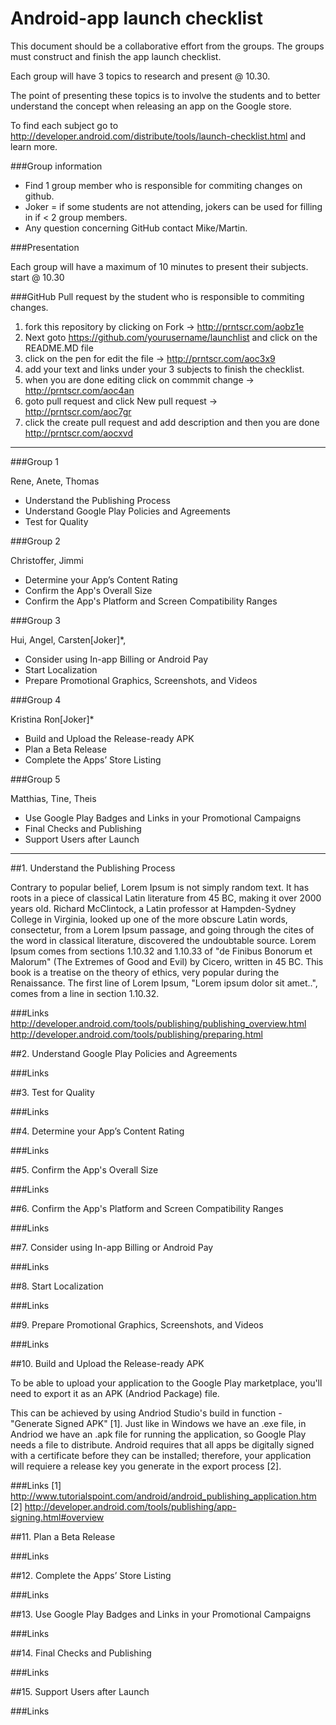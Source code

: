 # Android-app launch checklist


This document should be a collaborative effort from the groups. 
The groups must construct and finish the app launch checklist.

Each group will have 3 topics to research and present @ 10.30.

The point of presenting these topics is to involve the students and to better understand the concept when releasing an app on the
Google store.

To find each subject go to http://developer.android.com/distribute/tools/launch-checklist.html and learn more. 

###Group information

* Find 1 group member who is responsible for commiting changes on github.
* Joker = if some students are not attending, jokers can be used for filling in if < 2 group members.
* Any question concerning GitHub contact Mike/Martin.


###Presentation

Each group will have a maximum of 10 minutes to present their subjects. start @ 10.30


###GitHub Pull request by the student who is responsible to commiting changes.

1. fork this repository by clicking on Fork -> http://prntscr.com/aobz1e
2. Next goto https://github.com/yourusername/launchlist and click on the README.MD file
3. click on the pen for edit the file -> http://prntscr.com/aoc3x9
4. add your text and links under your 3 subjects to finish the checklist.
5. when you are done editing click on commmit change -> http://prntscr.com/aoc4an
6. goto pull request and click New pull request -> http://prntscr.com/aoc7gr
7. click the create pull request and add description and then you are done http://prntscr.com/aocxvd

-----

###Group 1

Rene,
Anete,
Thomas

* Understand the Publishing Process
* Understand Google Play Policies and Agreements
* Test for Quality

###Group 2

Christoffer,
Jimmi

* Determine your App’s Content Rating
* Confirm the App's Overall Size
* Confirm the App's Platform and Screen Compatibility Ranges

###Group 3

Hui,
Angel,
Carsten[Joker]*,

* Consider using In-app Billing or Android Pay
* Start Localization
* Prepare Promotional Graphics, Screenshots, and Videos

###Group 4

Kristina
Ron[Joker]*

* Build and Upload the Release-ready APK
* Plan a Beta Release
* Complete the Apps’ Store Listing

###Group 5

Matthias,
Tine,
Theis


* Use Google Play Badges and Links in your Promotional Campaigns
* Final Checks and Publishing
* Support Users after Launch
 




-----




##1. Understand the Publishing Process

Contrary to popular belief, Lorem Ipsum is not simply random text. It has roots in a piece of classical Latin literature from 45 BC, making it over 2000 years old. Richard McClintock, a Latin professor at Hampden-Sydney College in Virginia, looked up one of the more obscure Latin words, consectetur, from a Lorem Ipsum passage, and going through the cites of the word in classical literature, discovered the undoubtable source. Lorem Ipsum comes from sections 1.10.32 and 1.10.33 of "de Finibus Bonorum et Malorum" (The Extremes of Good and Evil) by Cicero, written in 45 BC. This book is a treatise on the theory of ethics, very popular during the Renaissance. The first line of Lorem Ipsum, "Lorem ipsum dolor sit amet..", comes from a line in section 1.10.32.

###Links
http://developer.android.com/tools/publishing/publishing_overview.html
http://developer.android.com/tools/publishing/preparing.html


##2. Understand Google Play Policies and Agreements

###Links

##3. Test for Quality

###Links


##4. Determine your App’s Content Rating

###Links


##5. Confirm the App's Overall Size

###Links


##6. Confirm the App's Platform and Screen Compatibility Ranges

###Links


##7. Consider using In-app Billing or Android Pay

###Links



##8. Start Localization

###Links


##9. Prepare Promotional Graphics, Screenshots, and Videos

###Links


##10. Build and Upload the Release-ready APK

To be able to upload your application to the Google Play marketplace, you'll need to export it as an APK (Andriod Package) file.

This can be achieved by using Andriod Studio's build in function - "Generate Signed APK" [1]. Just like in Windows we have an .exe file, in Andriod we have an .apk file for running the application, so Google Play needs a file to distribute. Android requires that all apps be digitally signed with a certificate before they can be installed; therefore, your application will requiere a release key you generate in the export process [2]. 

###Links
[1] http://www.tutorialspoint.com/android/android_publishing_application.htm
[2] http://developer.android.com/tools/publishing/app-signing.html#overview


##11. Plan a Beta Release

###Links

##12. Complete the Apps’ Store Listing

###Links


##13. Use Google Play Badges and Links in your Promotional Campaigns

###Links


##14. Final Checks and Publishing

###Links


##15. Support Users after Launch

###Links







